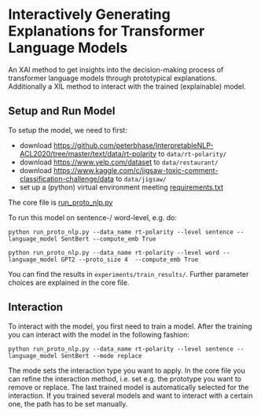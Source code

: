 # Interactively Generating Explanations for Transformer Language Models
An XAI method to get insights into the decision-making process of transformer language models through prototypical explanations. Additionally a XIL method to interact with the trained (explainable) model.

## Setup and Run Model

To setup the model, we need to first:
* download https://github.com/peterbhase/InterpretableNLP-ACL2020/tree/master/text/data/rt-polarity to `data/rt-polarity/`
* download https://www.yelp.com/dataset to `data/restaurant/`
* download https://www.kaggle.com/c/jigsaw-toxic-comment-classification-challenge/data to `data/jigsaw/`
* set up a (python) virtual environment meeting [requirements.txt](requirements.txt)

The core file is [run_proto_nlp.py](run_proto_nlp.py)

To run this model on sentence-/ word-level, e.g. do:

```
python run_proto_nlp.py --data_name rt-polarity --level sentence --language_model SentBert --compute_emb True
```

```
python run_proto_nlp.py --data_name rt-polarity --level word --language_model GPT2 --proto_size 4  --compute_emb True
```

You can find the results in `experiments/train_results/`. Further parameter choices are explained in the core file.

## Interaction

To interact with the model, you first need to train a model. After the training you can interact with the model in the following fashion:
```
python run_proto_nlp.py --data_name rt-polarity --level sentence --language_model SentBert --mode replace
```
The mode sets the interaction type you want to apply. In the core file you can refine the interaction method, i.e. set e.g. the prototype you want to remove or replace. The last trained model is automatically selected for the interaction. If you trained several models and want to interact with a certain one, the path has to be set manually.
